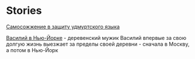 # Stories

[Самосожжение в защиту удмуртского языка](https://meduza.io/feature/2019/09/19/posledniy-argument-v-dlinnom-spore)

[Василий в Нью-Йорке](https://vk.com/wall-124116417_2593) - деревенский мужик Василий впервые за свою долгую жизнь выезжает за пределы своей деревни - сначала в Москву, а потом в Нью-Йорк